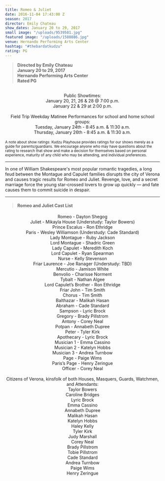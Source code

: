 ```yaml
---
title: Romeo & Juliet
date: 2016-11-04 17:43:00 Z
season: 2017
director: Emily Chateau
show_dates: January 20 to 29, 2017
small image: "/uploads/9539581.jpg"
featured image: "/uploads/1580886.jpg"
venue: Hernando Performing Arts Center
hashtag: "#thebardatkudzu"
rating: PG
---
```


> **Directed by Emily Chateau**<br>
> **January 20 to 29, 2017**<br>
> **Hernando Performing Arts Center**<br>
> **Rated PG**
<br>
<center>
Public Showtimes: <br>
January 20, 21, 26 & 28 @ 7:00 p.m.<br>
January 22 & 29 at 2:00 p.m.<br>
</center>
<br>
<center>
Field Trip Weekday Matinee Performances for school and home school groups:<br>
Tuesday, January 24th - 8:45 a.m. & 11:30 a.m.<br>
Thursday, January 26th - 8:45 a.m. & 11:30 a.m.<br>
</center>
<br>
<small>A note about show ratings: Kudzu Playhouse provides ratings for our shows merely as a guide for parents/guardians.  We encourage anyone who may have questions about the rating to research that show and make a decision for themselves based on personal experience, maturity of any child who may be attending, and individual preferences.</small>

---

In one of William Shakespeare's most popular romantic tragedies, a long feud between the Montague and Capulet families disrupts the city of Verona and causes tragic results for Romeo and Juliet. Revenge, love, and a secret marriage force the young star-crossed lovers to grow up quickly — and fate causes them to commit suicide in despair. 

---

> #### Romeo and Juliet Cast List

<center>
Romeo - Dayton Shegog<br>
Juliet - Mikayla House (Understudy: Taylor Bowers)<br>
Prince Escalus - Ron Ethridge<br>
Paris - Wesley Williamson (Understudy: Cade Standard)<br>
Lady Montague - Ruby Jackson<br>
Lord Montague - Shadric Green<br>
Lady Capulet - Meredith Koch<br>
Lord Capulet - Ryan Spearman<br>
Nurse - Kelly Stevenson<br>
Friar Laurence - Joe Ranager (Understudy: TBD)<br>
Mercutio - Jamison White<br>
Benvolio -  Charisse Norment<br>
Tybalt - Nathan Algee<br>
Lord Capulet’s Brother - Ron Ethridge<br>
Friar John - Tim Smith<br>
Chorus - Tim Smith<br>
Balthazar - Malikah Hasan<br>
Abraham - Cade Standard<br>
Sampson - Lyric Brock<br>
Gregory - Brady Pillstrom<br>
Antony - Corey Neal<br>
Potpan - Annabeth Dupree<br>
Peter - Tyler Kirk<br>
Apothecary - Lyric Brock<br>
Musician 1 - Emma Cassino<br>
Musician 2 -  Katelyn Hobbs<br>
Musician 3 - Andrea Turnbow<br>
Page - Paige Wims<br>
Paris’s Page - Henry Zeringue<br>
Officer - Corey Neal <br>
<br>
Citizens of Verona, kinsfolk of both Houses, Masquers, Guards, Watchmen, and Attendants:<br>
Taylor Bowers<br>
Caroline Bridges<br>
Lyric Brock<br>
Emma Cassino<br>
Annabeth Dupree<br>
Malikah Hasan<br>
Katelyn Hobbs<br>
Haley Kelly<br>
Tyler Kirk<br>
Judy Marshall<br>
Corey Neal <br>
Brady Pillstrom<br>
Tobie Pillstrom<br>
Cade Standard<br>
Andrea Turnbow<br>
Paige Wims<br>
Henry Zeringue<br>
</center>